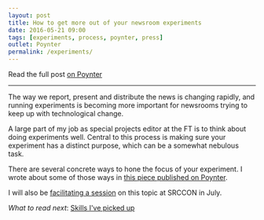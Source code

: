 ```yaml
---
layout: post
title: How to get more out of your newsroom experiments
date: 2016-05-21 09:00
tags: [experiments, process, poynter, press]
outlet: Poynter
permalink: /experiments/
---
```

Read the full post [on Poynter](http://www.poynter.org/2016/how-the-financial-times-is-getting-more-out-of-its-newsroom-experiments/410066/)

***

The way we report, present and distribute the news is changing rapidly, and running experiments is becoming more important for newsrooms trying to keep up with technological change.

A large part of my job as special projects editor at the FT is to think about doing experiments well. Central to this process is making sure your experiment has a distinct purpose, which can be a somewhat nebulous task.

There are several concrete ways to hone the focus of your experiment. I wrote about some of those ways in [this piece published on Poynter](http://www.poynter.org/2016/how-the-financial-times-is-getting-more-out-of-its-newsroom-experiments/410066/).

I will also be [facilitating a session](http://srccon.org/sessions/proposals/#proposal-317223) on this topic at SRCCON in July.

*What to read next*: [Skills I've picked up](../2016/01/skills-ive-picked-up)